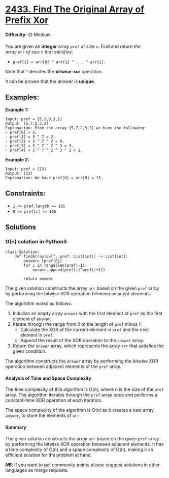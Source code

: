 # [2433. Find The Original Array of Prefix Xor](https://leetcode.com/problems/find-the-original-array-of-prefix-xor/)

**Difficulty:** :yellow_circle: Medium

You are given an **integer** array `pref` of size `n`. Find and return *the array* `arr` *of size* `n` *that satisfies*:

- `pref[i] = arr[0] ^ arr[1] ^ ... ^ arr[i]`.

Note that `^` denotes the **bitwise-xor** operation.

It can be proven that the answer is **unique**.

## Examples:

**Example 1:**

```
Input: pref = [5,2,0,3,1]
Output: [5,7,2,3,2]
Explanation: From the array [5,7,2,3,2] we have the following:
- pref[0] = 5.
- pref[1] = 5 ^ 7 = 2.
- pref[2] = 5 ^ 7 ^ 2 = 0.
- pref[3] = 5 ^ 7 ^ 2 ^ 3 = 3.
- pref[4] = 5 ^ 7 ^ 2 ^ 3 ^ 2 = 1.

```

**Example 2:**

```
Input: pref = [13]
Output: [13]
Explanation: We have pref[0] = arr[0] = 13.

```

## Constraints:

- `1 <= pref.length <= 105`
- `0 <= pref[i] <= 106`

## Solutions

### O(n) solution in Python3

```python3
class Solution:
    def findArray(self, pref: List[int]) -> List[int]:
        answer= [pref[0]]
        for i in range(len(pref)-1):
            answer.append(pref[i]^pref[i+1])

        return answer
```

The given solution constructs the array `arr` based on the given `pref` array by performing the bitwise XOR operation between adjacent elements.

The algorithm works as follows:
1. Initialize an empty array `answer` with the first element of `pref` as the first element of `answer`.
2. Iterate through the range from 0 to the length of `pref` minus 1:
   - Calculate the XOR of the current element in `pref` and the next element in `pref`.
   - Append the result of the XOR operation to the `answer` array.
3. Return the `answer` array, which represents the array `arr` that satisfies the given condition.

The algorithm constructs the `answer` array by performing the bitwise XOR operation between adjacent elements of the `pref` array.

#### Analysis of Time and Space Complexity

The time complexity of this algorithm is O(n), where n is the size of the `pref` array. The algorithm iterates through the `pref` array once and performs a constant-time XOR operation at each iteration.

The space complexity of the algorithm is O(n) as it creates a new array, `answer`, to store the elements of `arr`.

#### Summary

The given solution constructs the array `arr` based on the given `pref` array by performing the bitwise XOR operation between adjacent elements. It has a time complexity of O(n) and a space complexity of O(n), making it an efficient solution for the problem at hand.

***NB***: If you want to get community points please suggest solutions in other languages as merge requests.
